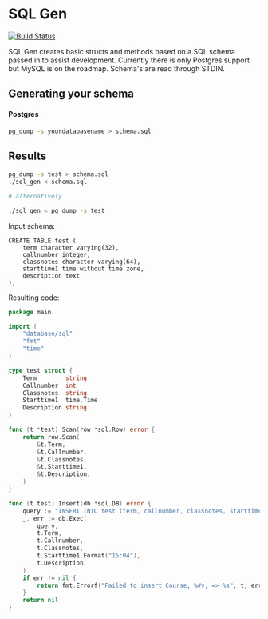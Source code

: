 

# SQL Gen
[![Build Status](https://travis-ci.org/natebrennand/sql_gen.svg)](https://travis-ci.org/natebrennand/sql_gen)


SQL Gen creates basic structs and methods based on a SQL schema passed in to assist development. Currently there is only Postgres support but MySQL is on the roadmap.
Schema's are read through STDIN.

## Generating your schema

#### Postgres

```bash
pg_dump -s yourdatabasename > schema.sql
```

## Results

```bash
pg_dump -s test > schema.sql
./sql_gen < schema.sql

# alternatively

./sql_gen < pg_dump -s test
```

Input schema:
```
CREATE TABLE test (
    term character varying(32),
    callnumber integer,
    classnotes character varying(64),
    starttime1 time without time zone,
    description text
);
```

Resulting code:
```go
package main

import (
	"database/sql"
	"fmt"
	"time"
)

type test struct {
	Term        string
	Callnumber  int
	Classnotes  string
	Starttime1  time.Time
	Description string
}

func (t *test) Scan(row *sql.Row) error {
	return row.Scan(
		&t.Term,
		&t.Callnumber,
		&t.Classnotes,
		&t.Starttime1,
		&t.Description,
	)
}

func (t test) Insert(db *sql.DB) error {
	query := "INSERT INTO test (term, callnumber, classnotes, starttime1, description) VALUES ($1, $2, $3, $4, $5)"
	_, err := db.Exec(
		query,
		t.Term,
		t.Callnumber,
		t.Classnotes,
		t.Starttime1.Format("15:04"),
		t.Description,
	)
	if err != nil {
		return fmt.Errorf("Failed to insert Course, %#v, => %s", t, err.Error())
	}
	return nil
}
```
